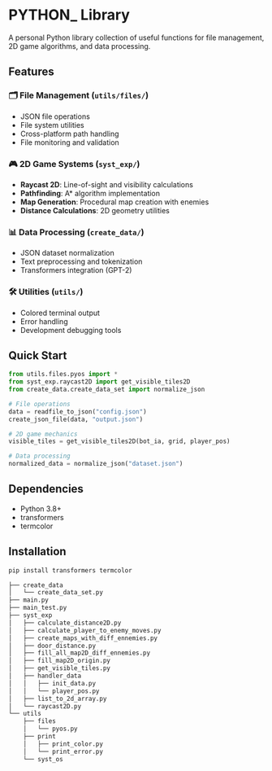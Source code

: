 # PYTHON_ Library

A personal Python library collection of useful functions for file management, 2D game algorithms, and data processing.

## Features

### 🗂️ File Management (`utils/files/`)
- JSON file operations
- File system utilities
- Cross-platform path handling
- File monitoring and validation

### 🎮 2D Game Systems (`syst_exp/`)
- **Raycast 2D**: Line-of-sight and visibility calculations
- **Pathfinding**: A* algorithm implementation
- **Map Generation**: Procedural map creation with enemies
- **Distance Calculations**: 2D geometry utilities

### 📊 Data Processing (`create_data/`)
- JSON dataset normalization
- Text preprocessing and tokenization
- Transformers integration (GPT-2)

### 🛠️ Utilities (`utils/`)
- Colored terminal output
- Error handling
- Development debugging tools

## Quick Start

```python
from utils.files.pyos import *
from syst_exp.raycast2D import get_visible_tiles2D
from create_data.create_data_set import normalize_json

# File operations
data = readfile_to_json("config.json")
create_json_file(data, "output.json")

# 2D game mechanics
visible_tiles = get_visible_tiles2D(bot_ia, grid, player_pos)

# Data processing
normalized_data = normalize_json("dataset.json")
```

## Dependencies

- Python 3.8+
- transformers
- termcolor

## Installation

```bash
pip install transformers termcolor
```
```Markdown
├── create_data
│   └── create_data_set.py
├── main.py
├── main_test.py
├── syst_exp
│   ├── calculate_distance2D.py
│   ├── calculate_player_to_enemy_moves.py
│   ├── create_maps_with_diff_ennemies.py
│   ├── door_distance.py
│   ├── fill_all_map2D_diff_ennemies.py
│   ├── fill_map2D_origin.py
│   ├── get_visible_tiles.py
│   ├── handler_data
│   │   ├── init_data.py
│   │   └── player_pos.py
│   ├── list_to_2d_array.py
│   └── raycast2D.py
└── utils
    ├── files
    │   └── pyos.py
    ├── print
    │   ├── print_color.py
    │   └── print_error.py
    └── syst_os
```


